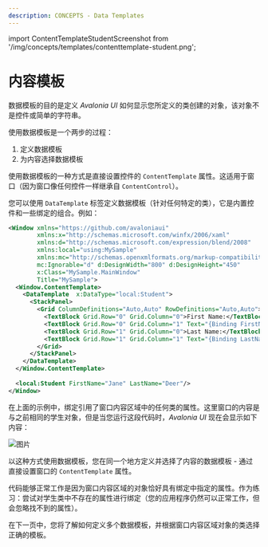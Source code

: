```yaml
---
description: CONCEPTS - Data Templates
---
```


import ContentTemplateStudentScreenshot from '/img/concepts/templates/contenttemplate-student.png';

# 内容模板

数据模板的目的是定义 _Avalonia UI_ 如何显示您所定义的类创建的对象，该对象不是控件或简单的字符串。

使用数据模板是一个两步的过程：

1. 定义数据模板
2. 为内容选择数据模板

使用数据模板的一种方式是直接设置控件的 `ContentTemplate` 属性。这适用于窗口（因为窗口像任何控件一样继承自 `ContentControl`）。

您可以使用 `DataTemplate` 标签定义数据模板（针对任何特定的类），它是内置控件和一些绑定的组合。例如：

```xml
<Window xmlns="https://github.com/avaloniaui"
        xmlns:x="http://schemas.microsoft.com/winfx/2006/xaml"
        xmlns:d="http://schemas.microsoft.com/expression/blend/2008"
        xmlns:local="using:MySample"
        xmlns:mc="http://schemas.openxmlformats.org/markup-compatibility/2006"
        mc:Ignorable="d" d:DesignWidth="800" d:DesignHeight="450"
        x:Class="MySample.MainWindow"
        Title="MySample">
  <Window.ContentTemplate>
    <DataTemplate  x:DataType="local:Student">
      <StackPanel>
        <Grid ColumnDefinitions="Auto,Auto" RowDefinitions="Auto,Auto">
          <TextBlock Grid.Row="0" Grid.Column="0">First Name:</TextBlock>
          <TextBlock Grid.Row="0" Grid.Column="1" Text="{Binding FirstName}"/>
          <TextBlock Grid.Row="1" Grid.Column="0">Last Name:</TextBlock>
          <TextBlock Grid.Row="1" Grid.Column="1" Text="{Binding LastName}"/>
        </Grid>
      </StackPanel>
    </DataTemplate>
  </Window.ContentTemplate>
  
  <local:Student FirstName="Jane" LastName="Deer"/>
</Window>
```

在上面的示例中，绑定引用了窗口内容区域中的任何类的属性。这里窗口的内容是与之前相同的学生对象，但是当您运行这段代码时，_Avalonia UI_ 现在会显示如下内容：

<img src={ContentTemplateStudentScreenshot} alt="图片"/>

以这种方式使用数据模板，您在同一个地方定义并选择了内容的数据模板 - 通过直接设置窗口的 `ContentTemplate` 属性。

代码能够正常工作是因为窗口内容区域的对象恰好具有绑定中指定的属性。作为练习：尝试对学生类中不存在的属性进行绑定（您的应用程序仍然可以正常工作，但会忽略找不到的属性）。

在下一页中，您将了解如何定义多个数据模板，并根据窗口内容区域对象的类选择正确的模板。

